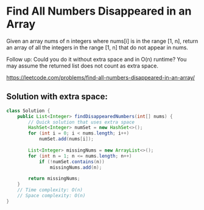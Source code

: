 # Find All Numbers Disappeared in an Array

Given an array nums of n integers where nums[i] is in the range [1, n], return an array of all the integers in the range [1, n] that do not appear in nums.

Follow up: Could you do it without extra space and in O(n) runtime? You may assume the returned list does not count as extra space.

https://leetcode.com/problems/find-all-numbers-disappeared-in-an-array/

## Solution with extra space:

```Java
class Solution {
    public List<Integer> findDisappearedNumbers(int[] nums) {
        // Quick solution that uses extra space
        HashSet<Integer> numSet = new HashSet<>();
        for (int i = 0; i < nums.length; i++)
            numSet.add(nums[i]);
        
        List<Integer> missingNums = new ArrayList<>();
        for (int n = 1; n <= nums.length; n++)
            if (!numSet.contains(n))
                missingNums.add(n);
        
        return missingNums;
    }
    // Time complexity: O(n)
    // Space complexity: O(n)
}
```
